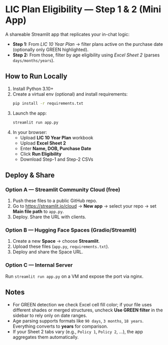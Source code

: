 
# LIC Plan Eligibility — Step 1 & 2 (Mini App)

A shareable Streamlit app that replicates your in-chat logic:

- **Step 1:** From *LIC 10 Year Plan* → filter plans active on the purchase date (optionally only GREEN highlighted).
- **Step 2:** From those, filter by age eligibility using *Excel Sheet 2* (parses `days/months/years`).

## How to Run Locally
1. Install Python 3.10+
2. Create a virtual env (optional) and install requirements:
   ```bash
   pip install -r requirements.txt
   ```
3. Launch the app:
   ```bash
   streamlit run app.py
   ```
4. In your browser:
   - Upload **LIC 10 Year Plan** workbook
   - Upload **Excel Sheet 2**
   - Enter **Name, DOB, Purchase Date**
   - Click **Run Eligibility**
   - Download Step-1 and Step-2 CSVs

## Deploy & Share
### Option A — Streamlit Community Cloud (free)
1. Push these files to a public GitHub repo.
2. Go to https://streamlit.io/cloud → **New app** → select your repo → set **Main file path** to `app.py`.
3. Deploy. Share the URL with clients.

### Option B — Hugging Face Spaces (Gradio/Streamlit)
1. Create a new **Space** → choose **Streamlit**.
2. Upload these files (`app.py`, `requirements.txt`).
3. Deploy and share the Space URL.

### Option C — Internal Server
Run `streamlit run app.py` on a VM and expose the port via nginx.

## Notes
- For GREEN detection we check Excel cell fill color; if your file uses different shades or merged structures, uncheck **Use GREEN filter** in the sidebar to rely only on date ranges.
- Age parsing supports formats like `90 days`, `3 months`, `18 years`. Everything converts to **years** for comparison.
- If your Sheet 2 tabs vary (e.g., `Policy 1`, `Policy 2`, …), the app aggregates them automatically.
